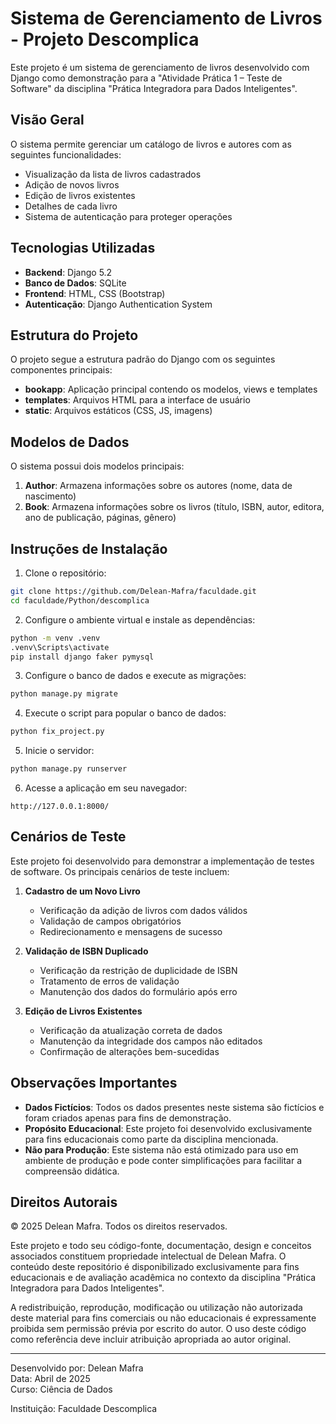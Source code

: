 # Sistema de Gerenciamento de Livros - Projeto Descomplica

Este projeto é um sistema de gerenciamento de livros desenvolvido com Django como demonstração para a "Atividade Prática 1 – Teste de Software" da disciplina "Prática Integradora para Dados Inteligentes".

## Visão Geral

O sistema permite gerenciar um catálogo de livros e autores com as seguintes funcionalidades:
- Visualização da lista de livros cadastrados
- Adição de novos livros
- Edição de livros existentes
- Detalhes de cada livro
- Sistema de autenticação para proteger operações

## Tecnologias Utilizadas

- **Backend**: Django 5.2
- **Banco de Dados**: SQLite
- **Frontend**: HTML, CSS (Bootstrap)
- **Autenticação**: Django Authentication System

## Estrutura do Projeto

O projeto segue a estrutura padrão do Django com os seguintes componentes principais:
- **bookapp**: Aplicação principal contendo os modelos, views e templates
- **templates**: Arquivos HTML para a interface de usuário
- **static**: Arquivos estáticos (CSS, JS, imagens)

## Modelos de Dados

O sistema possui dois modelos principais:
1. **Author**: Armazena informações sobre os autores (nome, data de nascimento)
2. **Book**: Armazena informações sobre os livros (título, ISBN, autor, editora, ano de publicação, páginas, gênero)

## Instruções de Instalação

1. Clone o repositório:
```bash
git clone https://github.com/Delean-Mafra/faculdade.git
cd faculdade/Python/descomplica
```

2. Configure o ambiente virtual e instale as dependências:
```bash
python -m venv .venv
.venv\Scripts\activate
pip install django faker pymysql
```

3. Configure o banco de dados e execute as migrações:
```bash
python manage.py migrate
```

4. Execute o script para popular o banco de dados:
```bash
python fix_project.py
```

5. Inicie o servidor:
```bash
python manage.py runserver
```

6. Acesse a aplicação em seu navegador:
```
http://127.0.0.1:8000/
```

## Cenários de Teste

Este projeto foi desenvolvido para demonstrar a implementação de testes de software. Os principais cenários de teste incluem:

1. **Cadastro de um Novo Livro**
   - Verificação da adição de livros com dados válidos
   - Validação de campos obrigatórios
   - Redirecionamento e mensagens de sucesso

2. **Validação de ISBN Duplicado**
   - Verificação da restrição de duplicidade de ISBN
   - Tratamento de erros de validação
   - Manutenção dos dados do formulário após erro

3. **Edição de Livros Existentes**
   - Verificação da atualização correta de dados
   - Manutenção da integridade dos campos não editados
   - Confirmação de alterações bem-sucedidas

## Observações Importantes

- **Dados Fictícios**: Todos os dados presentes neste sistema são fictícios e foram criados apenas para fins de demonstração.
- **Propósito Educacional**: Este projeto foi desenvolvido exclusivamente para fins educacionais como parte da disciplina mencionada.
- **Não para Produção**: Este sistema não está otimizado para uso em ambiente de produção e pode conter simplificações para facilitar a compreensão didática.

## Direitos Autorais

© 2025 Delean Mafra. Todos os direitos reservados.

Este projeto e todo seu código-fonte, documentação, design e conceitos associados constituem propriedade intelectual de Delean Mafra. O conteúdo deste repositório é disponibilizado exclusivamente para fins educacionais e de avaliação acadêmica no contexto da disciplina "Prática Integradora para Dados Inteligentes".

A redistribuição, reprodução, modificação ou utilização não autorizada deste material para fins comerciais ou não educacionais é expressamente proibida sem permissão prévia por escrito do autor. O uso deste código como referência deve incluir atribuição apropriada ao autor original.

---

Desenvolvido por: Delean Mafra  
Data: Abril de 2025  
Curso: Ciência de Dados

Instituição: Faculdade Descomplica
